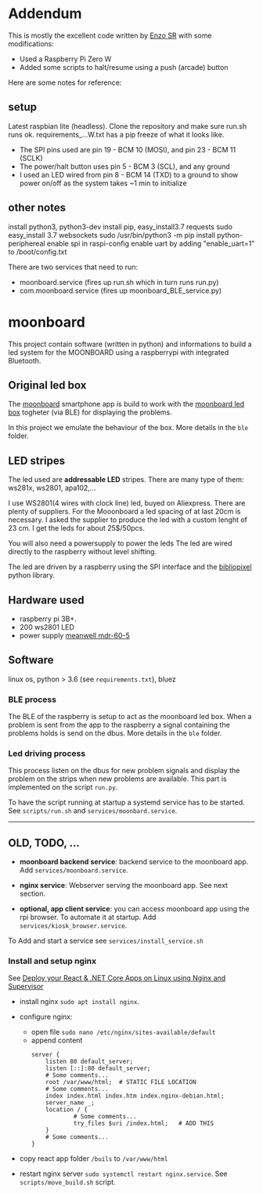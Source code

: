# Addendum

This is mostly the excellent code written by [Enzo SR](https://github.com/e-sr/moonboard) with some modifications:
- Used a Raspberry Pi Zero W
- Added some scripts to halt/resume using a push (arcade) button

Here are some notes for reference:

## setup

Latest raspbian lite (headless). Clone the repository and make sure run.sh runs ok. requirements_...W.txt has a pip freeze of what it looks like.
- The SPI pins used are pin 19 - BCM 10 (MOSI), and pin 23 - BCM 11 (SCLK)
- The power/halt button uses pin 5 - BCM 3 (SCL), and any ground
- I used an LED wired from pin 8 - BCM 14 (TXD) to a ground to show power on/off as the system takes ~1 min to initialize

## other notes

install python3, python3-dev
install pip, easy_install3.7 requests
    sudo easy_install 3.7 websockets
    sudo /usr/bin/python3 -m pip  install python-periphereal
enable spi in raspi-config
enable uart by adding "enable_uart=1" to /boot/config.txt

There are two services that need to run: 
- moonboard.service (fires up run.sh which in turn runs run.py)
- com.moonboard.service (fires up moonboard_BLE_service.py)

# moonboard

This project contain software (written in python) and informations to build a led system for the MOONBOARD using a raspberrypi with integrated Bluetooth.

## Original led box

The [moonboard](https://www.moonboard.com/) smartphone app is build to work with the [moonboard led box](https://moonclimbing.com/moonboard-led-system.html) togheter (via BLE) for displaying the problems.

In this project we emulate the behaviour of the box. More details in the `ble` folder.

## LED stripes

The led used are **addressable LED** stripes. There are many type of them: ws281x, ws2801, apa102,...  

I use WS2801(4 wires with clock line) led, buyed on Aliexpress. There are plenty of suppliers. For the Mooonboard a led spacing of at last 20cm is necessary. I asked the supplier to produce the led with a custom lenght of 23 cm. I get the leds for about 25$/50pcs.   

You  will also need a powersupply to power the leds 
The led are wired directly to the raspberry without level shifting.

The led are driven by a raspberry using the SPI interface and the [bibliopixel]() python library. 


## Hardware used

- raspberry pi 3B+. 
- 200 ws2801 LED 
- power supply [meanwell mdr-60-5](https://www.meanwell.com/webapp/product/search.aspx?prod=MDR-60)


## Software
linux os, python > 3.6 (see `requirements.txt`), bluez 

### BLE process

The BLE of the raspberry is setup to act as the moonboard led box. When a problem is sent from the app to the raspberry a signal containing the problems holds is send on the dbus.
More details in the `ble` folder.

### Led driving process

This process listen on the dbus for new problem signals and display the problem on the strips when new problems are available. This part is implemented on the script `run.py`.

To have the script running at startup a systemd service has to be started. See `scripts/run.sh` and `services/moonbard.service`.


*************

## OLD, TODO, ...

- **moonboard backend service**: backend service to the moonboard app. Add `services/moonboard.service`.  
  
- **nginx service**: Webserver serving the moonboard app. See next section.  

- **optional, app client service**: you can access moonboard app using the rpi browser. To automate it at startup. Add `services/kiosk_browser.service`.  
  
To Add and start a service see `services/install_service.sh`

### Install and setup  nginx

See [Deploy your React & .NET Core Apps on Linux using Nginx and Supervisor](https://hackernoon.com/deploy-your-react-net-core-apps-on-linux-using-nginx-and-supervisor-5a29d0b6ef94)
- install nginx `sudo apt install nginx`. 
- configure nginx:   
    - open file `sudo nano /etc/nginx/sites-available/default`
    - append content  
        ```
        server {
            listen 80 default_server;
            listen [::]:80 default_server;
            # Some comments...
            root /var/www/html;  # STATIC FILE LOCATION
            # Some comments...
            index index.html index.htm index.nginx-debian.html;
            server_name _;
            location / {
                    # Some comments...
                    try_files $uri /index.html;   # ADD THIS
            }
            # Some comments...
        }
        ```  

 - copy react app folder `/buils`  to  `/var/www/html`
 - restart nginx server `sudo systemctl restart nginx.service`. See `scripts/move_build.sh` script.
